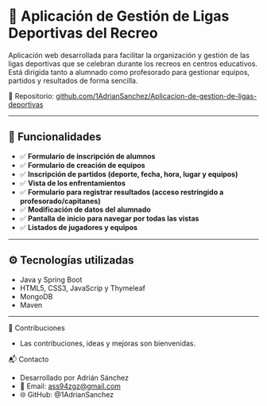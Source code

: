 # 🏅 Aplicación de Gestión de Ligas Deportivas del Recreo

Aplicación web desarrollada para facilitar la organización y gestión de las ligas deportivas que se celebran durante los recreos en centros educativos. Está dirigida tanto a alumnado como profesorado para gestionar equipos, partidos y resultados de forma sencilla.

🔗 Repositorio: [github.com/1AdrianSanchez/Aplicacion-de-gestion-de-ligas-deportivas](https://github.com/1AdrianSanchez/Aplicacion-de-gestion-de-ligas-deportivas)

---

## 📌 Funcionalidades

- ✅ **Formulario de inscripción de alumnos**
- ✅ **Formulario de creación de equipos**
- ✅ **Inscripción de partidos (deporte, fecha, hora, lugar y equipos)**
- ✅ **Vista de los enfrentamientos**
- ✅ **Formulario para registrar resultados (acceso restringido a profesorado/capitanes)**
- ✅ **Modificación de datos del alumnado**
- ✅ **Pantalla de inicio para navegar por todas las vistas**
- ✅ **Listados de jugadores y equipos**

---

## ⚙️ Tecnologías utilizadas

- Java y Spring Boot
- HTML5, CSS3, JavaScrip y Thymeleaf
- MongoDB
- Maven

---

🤝 Contribuciones
- Las contribuciones, ideas y mejoras son bienvenidas.

📬 Contacto
- Desarrollado por Adrián Sánchez
- 📧 Email: ass94zgz@gmail.com
- 🌐 GitHub: @1AdrianSanchez

